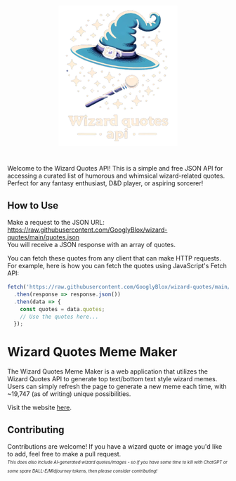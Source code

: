 <p align="center">
  <img width="270" height="320" src="https://github.com/GooglyBlox/wizard-quotes/blob/main/images/logo/wizard-logo4.png?raw=true">
</p>

# 
Welcome to the Wizard Quotes API! This is a simple and free JSON API for accessing a curated list of humorous and whimsical wizard-related quotes. Perfect for any fantasy enthusiast, D&D player, or aspiring sorcerer!

## How to Use
Make a request to the JSON URL: https://raw.githubusercontent.com/GooglyBlox/wizard-quotes/main/quotes.json  
You will receive a JSON response with an array of quotes.  

You can fetch these quotes from any client that can make HTTP requests. For example, here is how you can fetch the quotes using JavaScript's Fetch API:
```javascript
fetch('https://raw.githubusercontent.com/GooglyBlox/wizard-quotes/main/quotes.json')
  .then(response => response.json())
  .then(data => {
    const quotes = data.quotes;
    // Use the quotes here...
  });
```

# Wizard Quotes Meme Maker
The Wizard Quotes Meme Maker is a web application that utilizes the Wizard Quotes API to generate top text/bottom text style wizard memes. Users can simply refresh the page to generate a new meme each time, with ~19,747 (as of writing) unique possibilities.  

Visit the website [here](https://wizard-quotes.vercel.app).

## Contributing
Contributions are welcome! If you have a wizard quote or image you'd like to add, feel free to make a pull request.  
<sup><sub>*This does also include AI-generated wizard quotes/images - so if you have some time to kill with ChatGPT or some spare DALL-E/Midjourney tokens, then please consider contributing!*</sub></sup>
